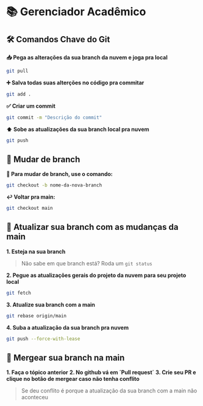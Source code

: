 # 📚 Gerenciador Acadêmico

## 🛠️ Comandos Chave do Git

**📥 Pega as alterações da sua branch da nuvem e joga pra local**

```bash
git pull
```

**➕ Salva todas suas alterções no código pra commitar**

```bash
git add .
```

**✅ Criar um commit**

```bash
git commit -m "Descrição do commit"
```

**⬆️ Sobe as atualizações da sua branch local pra nuvem**

```bash
git push
```

## 🌿 **Mudar de branch**

**🔀 Para mudar de branch, use o comando:**

```bash
git checkout -b nome-da-nova-branch
```

**↩️ Voltar pra main:**

```bash
git checkout main
```

## 🔄 Atualizar sua branch com as mudanças da main

**1. Esteja na sua branch**

> Não sabe em que branch está? Roda um `git status`

**2. Pegue as atualizações gerais do projeto da nuvem para seu projeto local**

```bash
git fetch
```

**3. Atualize sua branch com a main**

```bash
git rebase origin/main
```

**4. Suba a atualização da sua branch pra nuvem**

```bash
git push --force-with-lease
```

## 📌 Mergear sua branch na main

**1. Faça o tópico anterior**
**2. No github vá em ´Pull request´**
**3. Crie seu PR e clique no botão de mergear caso não tenha conflito**
   > Se deu conflito é porque a atualização da sua branch com a main não aconteceu
